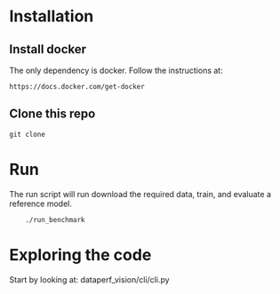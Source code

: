 # Installation

## Install docker

The only dependency is docker.  Follow the instructions at:

```
https://docs.docker.com/get-docker

```

## Clone this repo

```
git clone
```

# Run

The run script will run download the required data, train, and evaluate a reference model.

```
    ./run_benchmark
```

# Exploring the code

Start by looking at: dataperf_vision/cli/cli.py

